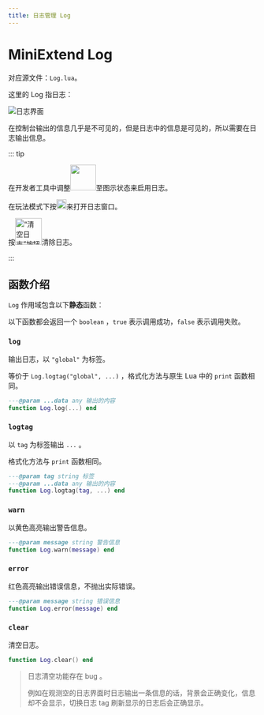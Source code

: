 ```yaml
---
title: 日志管理 Log
---
```




# MiniExtend Log

对应源文件：`Log.lua`。

这里的 Log 指日志：

![日志界面](/static/console.png)

在控制台输出的信息几乎是不可见的，但是日志中的信息是可见的，所以需要在日志输出信息。

::: tip

<!--图片自动维持长宽比，故只需设定宽度-->

在开发者工具中调整<img style="width: 52px;" src="/static/test-button.png" />至图示状态来启用日志。

在玩法模式下按<img style="width: 20px;" src="/static/console-button.png" alt="“！”按钮" />来打开日志窗口。

按<img style="width: 54px;" src="/static/clear-console.png" alt="“清空日志”按钮" />清除日志。

:::

## 函数介绍

`Log` 作用域包含以下**静态**函数：

以下函数都会返回一个 `boolean` ，`true` 表示调用成功，`false` 表示调用失败。

### `log`

输出日志，以 `"global"` 为标签。

等价于 `Log.logtag("global", ...)` ，格式化方法与原生 Lua 中的 `print` 函数相同。

```lua
---@param ...data any 输出的内容
function Log.log(...) end
```

### `logtag`

以 `tag` 为标签输出 `...` 。

格式化方法与 `print` 函数相同。

```lua
---@param tag string 标签
---@param ...data any 输出的内容
function Log.logtag(tag, ...) end
```

### `warn`

以黄色高亮输出警告信息。

```lua
---@param message string 警告信息
function Log.warn(message) end
```

### `error`

红色高亮输出错误信息，不抛出实际错误。

```lua
---@param message string 错误信息
function Log.error(message) end
```

### `clear`

清空日志。

```lua
function Log.clear() end
```

> 日志清空功能存在 bug 。
> 
> 例如在观测空的日志界面时日志输出一条信息的话，背景会正确变化，信息却不会显示，切换日志 tag 刷新显示的日志后会正确显示。